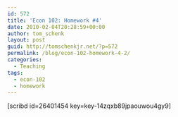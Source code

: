 ```yaml
---
id: 572
title: 'Econ 102: Homework #4'
date: 2010-02-04T20:28:59+00:00
author: tom_schenk
layout: post
guid: http://tomschenkjr.net/?p=572
permalink: /blog/econ-102-homework-4-2/
categories:
  - Teaching
tags:
  - econ-102
  - homework
---
```

[scribd id=26401454 key=key-14zqxb89jpaouwou4gy9]
